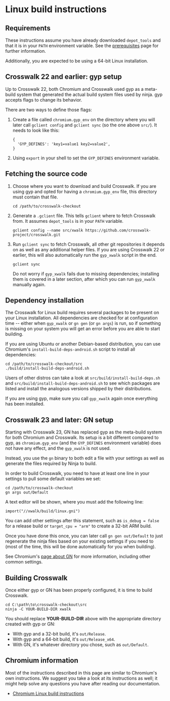 # Linux build instructions

## Requirements

These instructions assume you have already downloaded `depot_tools` and that it
is in your `PATH` environment variable. See the
[prerequisites](prerequisites.html) page for further information.

Additionally, you are expected to be using a 64-bit Linux installation.

## Crosswalk 22 and earlier: gyp setup

Up to Crosswalk 22, both Chromium and Crosswalk used gyp as a meta-build system
that generated the actual build system files used by ninja. gyp accepts flags to change its behavior.

There are two ways to define those flags:

1. Create a file called `chromium.gyp_env` on the directory where you will
   later call `gclient config` and `gclient sync` (so the one above `src/`).
   It needs to look like this:

    ```
    {
      'GYP_DEFINES': 'key1=value1 key2=value2',
    }
    ```

1. Using `export` in your shell to set the `GYP_DEFINES` environment variable.

## Fetching the source code

1. Choose where you want to download and build Crosswalk. If you are using gyp
   and opted for having a `chromium.gyp_env` file, this directory must contain
   that file.

   ```
   cd /path/to/crosswalk-checkout
   ```

1. Generate a `.gclient` file. This tells `gclient` where to fetch Crosswalk
   from. It assumes `depot_tools` is in your `PATH` variable.

    ```
    gclient config --name src/xwalk https://github.com/crosswalk-project/crosswalk.git
    ```

1. Run `gclient sync` to fetch Crosswalk, all other git repositories it depends
   on as well as any additional helper files. If you are using Crosswalk 22 or
   earlier, this will also automatically run the `gyp_xwalk` script in the end.

    ```
    gclient sync
    ```

    Do not worry if `gyp_xwalk` fails due to missing dependencies; installing
    them is covered in a later section, after which you can run `gyp_xwalk`
    manually again.

## Dependency installation

The Crosswalk for Linux build requires several packages to be present on your
Linux installation. All dependencies are checked for at configuration time --
either when `gyp_xwalk` or `gn gen` (or `gn args`) is run, so if something is
missing on your system you will get an error before you are able to start
building.

If you are using Ubuntu or another Debian-based distribution, you can use
Chromium's `install-build-deps-android.sh` script to install all dependencies:

```
cd /path/to/crosswalk-checkout/src
./build/install-build-deps-android.sh
```

Users of other distros can take a look at `src/build/install-build-deps.sh` and
`src/build/install-build-deps-android.sh` to see which packages are listed and
install the analogous versions shipped by their distributions.

If you are using gyp, make sure you call `gyp_xwalk` again once everything has
been installed.

## Crosswalk 23 and later: GN setup

Starting with Crosswalk 23, GN has replaced gyp as the meta-build system for
both Chromium and Crosswalk. Its setup is a bit different compared to gyp, as
`chromium.gyp_env` (and the `GYP_DEFINES` environment variable) does not have
any effect, and the `gyp_xwalk` is not used.

Instead, you use the `gn` binary to both edit a file with your settings as well
as generate the files required by Ninja to build.

In order to build Crosswalk, you need to have at least one line in your
settings to pull some default variables we set:

```
cd /path/to/crosswalk-checkout
gn args out/Default
```

A text editor will be shown, where you must add the following line:

```
import("//xwalk/build/linux.gni")
```

You can add other settings after this statement, such as `is_debug = false` for
a release build or `target_cpu = "arm"` to create a 32-bit ARM build.

Once you have done this once, you can later call `gn gen out/Default` to just
regenerate the ninja files based on your existing settings if you need to (most
of the time, this will be done automatically for you when building).

See Chromium's
[page about GN](https://www.chromium.org/developers/gn-build-configuration) for
more information, including other common settings.

## Building Crosswalk

Once either gyp or GN has been properly configured, it is time to build
Crosswalk.

```
cd C:\path\to\crosswalk-checkout\src
ninja -C YOUR-BUILD-DIR xwalk
```

You should replace **YOUR-BUILD-DIR** above with the appropriate directory
created with gyp or GN:
* With gyp and a 32-bit build, it's `out/Release`.
* With gyp and a 64-bit build, it's `out/Release_x64`.
* With GN, it's whatever directory you chose, such as `out/Default`.

## Chromium information

Most of the instructions described in this page are similar to Chromium's own
instructions. We suggest you take a look at its instructions as well; it might
help solve any questions you have after reading our documentation.

* [Chromium Linux build instructions](https://chromium.googlesource.com/chromium/src/+/master/docs/linux_build_instructions.md)
